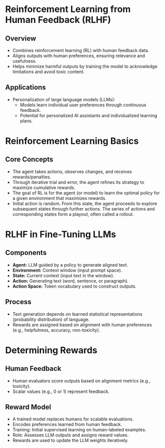 # Reinforcement Learning from Human Feedback (RLHF)

## Overview
- Combines reinforcement learning (RL) with human feedback data.
- Aligns outputs with human preferences, ensuring relevance and usefulness.
- Helps minimize harmful outputs by training the model to acknowledge limitations and avoid toxic content.

## Applications
- Personalization of large language models (LLMs):
  - Models learn individual user preferences through continuous feedback.
  - Potential for personalized AI assistants and individualized learning plans.

# Reinforcement Learning Basics

## Core Concepts
- The agent takes actions, observes changes, and receives rewards/penalties.
- Through iterative trial and error, the agent refines its strategy to maximize cumulative rewards.
- The goal of RL is for the agent (or model) to learn the optimal policy for a given environment that maximizes rewards.
- Initial action is random. From this state, the agent proceeds to explore subsequent states through further actions. The series of actions and corresponding states form a playout, often called a rollout.

# RLHF in Fine-Tuning LLMs

## Components
- **Agent:** LLM guided by a policy to generate aligned text.
- **Environment:** Context window (input prompt space).
- **State:** Current context (input text in the window).
- **Action:** Generating text (word, sentence, or paragraph).
- **Action Space:** Token vocabulary used to construct outputs.

## Process
- Text generation depends on learned statistical representations (probability distribution) of language.
- Rewards are assigned based on alignment with human preferences (e.g., helpfulness, accuracy, non-toxicity).

# Determining Rewards

## Human Feedback
- Human evaluators score outputs based on alignment metrics (e.g., toxicity).
- Scalar values (e.g., 0 or 1) represent feedback.

## Reward Model
- A trained model replaces humans for scalable evaluations.
- Encodes preferences learned from human feedback.
- Training: Initial supervised learning on human-labeled examples.
- Role: Assesses LLM outputs and assigns reward values.
- Rewards are used to update the LLM weights iteratively.
